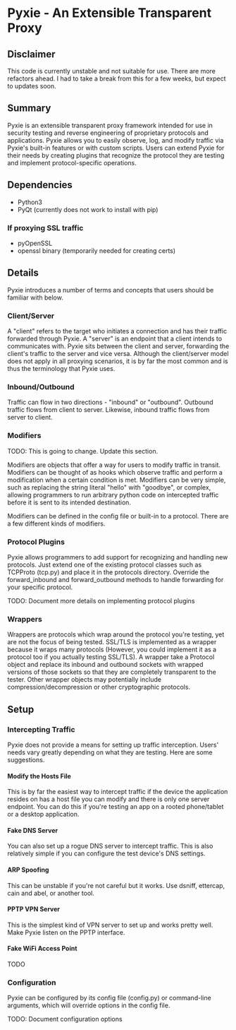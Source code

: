 # Pyxie - An Extensible Transparent Proxy

## Disclaimer

This code is currently unstable and not suitable for use. There are more
refactors ahead. I had to take a break from this for a few weeks, but expect to
updates soon. 

## Summary

Pyxie is an extensible transparent proxy framework intended for use in security
testing and reverse engineering of proprietary protocols and applications.
Pyxie allows you to easily observe, log, and modify traffic via Pyxie's
built-in features or with custom scripts. Users can extend Pyxie for their
needs by creating plugins that recognize the protocol they are testing and
implement protocol-specific operations. 

## Dependencies

* Python3
* PyQt (currently does not work to install with pip)

### If proxying SSL traffic
* pyOpenSSL
* openssl binary (temporarily needed for creating certs)

## Details

Pyxie introduces a number of terms and concepts that users should be familiar
with below.

### Client/Server

A "client" refers to the target who initiates a connection and has their
traffic forwarded through Pyxie. A "server" is an endpoint that a client
intends to communicates with. Pyxie sits between the client and server,
forwarding the client's traffic to the server and vice versa. Although the
client/server model does not apply in all proxying scenarios, it is by far the
most common and is thus the terminology that Pyxie uses.

### Inbound/Outbound

Traffic can flow in two directions - "inbound" or "outbound". Outbound traffic
flows from client to server. Likewise, inbound traffic flows from server to
client.

### Modifiers

TODO: This is going to change. Update this section.

Modifiers are objects that offer a way for users to modify traffic in
transit. Modifiers can be thought of as hooks which observe traffic and
perform a modification when a certain condition is met. Modifiers can be
very simple, such as replacing the string literal "hello" with "goodbye", or
complex, allowing programmers to run arbitrary python code on intercepted
traffic before it is sent to its intended destination. 

Modifiers can be defined in the config file or built-in to a protocol. There
are a few different kinds of modifiers.

### Protocol Plugins

Pyxie allows programmers to add support for recognizing and handling new
protocols. Just extend one of the existing protocol classes such as TCPProto
(tcp.py) and place it in the protocols directory. Override the forward\_inbound
and forward\_outbound methods to handle forwarding for your specific protocol.

TODO: Document more details on implementing protocol plugins

### Wrappers

Wrappers are protocols which wrap around the protocol you're testing, yet
are not the focus of being tested. SSL/TLS is implemented as a wrapper
because it wraps many protocols (However, you could implement it as a
protocol too if you actually testing SSL/TLS). A wrapper take a Protocol
object and replace its inbound and outbound sockets with wrapped versions of
those sockets so that they are completely transparent to the tester. Other
wrapper objects may potentially include compression/decompression or other
cryptographic protocols.

## Setup

### Intercepting Traffic

Pyxie does not provide a means for setting up traffic interception. Users'
needs vary greatly depending on what they are testing. Here are some
suggestions.

#### Modify the Hosts File

This is by far the easiest way to intercept traffic if the device the
application resides on has a host file you can modify and there is only one
server endpoint. You can do this if you're testing an app on a rooted
phone/tablet or a desktop application.

#### Fake DNS Server

You can also set up a rogue DNS server to intercept traffic. This is also
relatively simple if you can configure the test device's DNS settings.

#### ARP Spoofing

This can be unstable if you're not careful but it works. Use dsniff,
ettercap, cain and abel, or another tool.

#### PPTP VPN Server

This is the simplest kind of VPN server to set up and works pretty well.
Make Pyxie listen on the PPTP interface.

#### Fake WiFi Access Point

TODO

### Configuration

Pyxie can be configured by its config file (config.py) or command-line
arguments, which will override options in the config file.

TODO: Document configuration options
